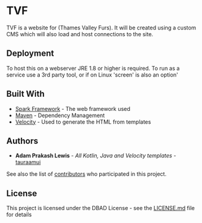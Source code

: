 # TVF

TVF is a website for (Thames Valley Furs). It will be created using a custom CMS which will also load and host connections to the site.

## Deployment

To host this on a webserver JRE 1.8 or higher is required. To run as a service use a 3rd party tool, or if on Linux 'screen' is also an option'

## Built With

* [Spark Framework](http://sparkjava.com/) - The web framework used
* [Maven](https://maven.apache.org/) - Dependency Management
* [Velocity](http://velocity.apache.org/) - Used to generate the HTML from templates

## Authors

* **Adam Prakash Lewis** - *All Kotlin, Java and Velocity templates* - [tauraamui](https://github.com/tauraamui)

See also the list of [contributors](https://github.com/tauraamui/TVF/contributors) who participated in this project.

## License

This project is licensed under the DBAD License - see the [LICENSE.md](LICENSE.md) file for details
